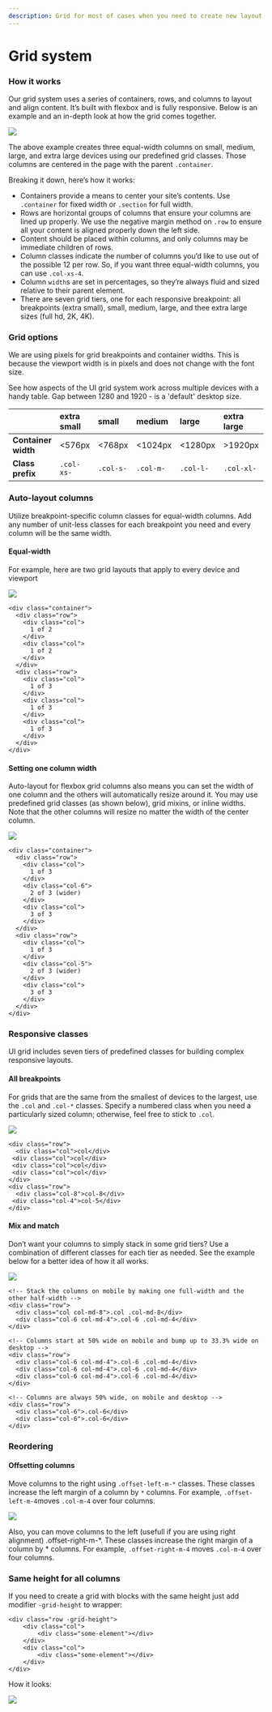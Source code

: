 ```yaml
---
description: Grid for most of cases when you need to create new layout.
---
```


# Grid system

### How it works <a id="Gridsystem-Howitworks"></a>

Our grid system uses a series of containers, rows, and columns to layout and align content. It’s built with flexbox and is fully responsive. Below is an example and an in-depth look at how the grid comes together.

![](../../.gitbook/assets/screenshot-2017-11-17-grid-system-2.png)

The above example creates three equal-width columns on small, medium, large, and extra large devices using our predefined grid classes. Those columns are centered in the page with the parent `.container`.

Breaking it down, here’s how it works:

* Containers provide a means to center your site’s contents. Use `.container` for fixed width or `.section` for full width.
* Rows are horizontal groups of columns that ensure your columns are lined up properly. We use the negative margin method on `.row` to ensure all your content is aligned properly down the left side.
* Content should be placed within columns, and only columns may be immediate children of rows.
* Column classes indicate the number of columns you’d like to use out of the possible 12 per row. So, if you want three equal-width columns, you can use `.col-xs-4`.
* Column `width`s are set in percentages, so they’re always fluid and sized relative to their parent element.
* There are seven grid tiers, one for each responsive breakpoint: all breakpoints \(extra small\), small, medium, large, and thee extra large sizes \(full hd, 2K, 4K\).

### Grid options <a id="Gridsystem-Gridoptions"></a>

We are using pixels for grid breakpoints and container widths. This is because the viewport width is in pixels and does not change with the font size.

See how aspects of the UI grid system work across multiple devices with a handy table. Gap between 1280 and 1920 - is a 'default' desktop size.

|  | extra small | small | medium | large | extra large | wide screens | 4K |
| :--- | :--- | :--- | :--- | :--- | :--- | :--- | :--- |
| **Container width** | &lt;576px | &lt;768px | &lt;1024px | &lt;1280px | &gt;1920px | &gt;2560px | &gt;3840px |
| **Class prefix** | `.col-xs-` | `.col-s-` | `.col-m-` | `.col-l-` | `.col-xl-` | `.col-xxl-` | `.col-xxxl-` |

### Auto-layout columns <a id="Gridsystem-Auto-layoutcolumns"></a>

Utilize breakpoint-specific column classes for equal-width columns. Add any number of unit-less classes for each breakpoint you need and every column will be the same width.

#### Equal-width <a id="Gridsystem-Equal-width"></a>

For example, here are two grid layouts that apply to every device and viewport

![](../../.gitbook/assets/screenshot-2017-11-17-grid-system-3.png)

```markup
<div class="container">
  <div class="row">
    <div class="col">
      1 of 2
    </div>
    <div class="col">
      1 of 2
    </div>
  </div>
  <div class="row">
    <div class="col">
      1 of 3
    </div>
    <div class="col">
      1 of 3
    </div>
    <div class="col">
      1 of 3
    </div>
  </div>
</div>
```

#### Setting one column width <a id="Gridsystem-Settingonecolumnwidth"></a>

Auto-layout for flexbox grid columns also means you can set the width of one column and the others will automatically resize around it. You may use predefined grid classes \(as shown below\), grid mixins, or inline widths. Note that the other columns will resize no matter the width of the center column.

![](../../.gitbook/assets/screenshot-2017-11-17-grid-system-4%20%281%29.png)

```markup
<div class="container">
  <div class="row">
    <div class="col">
      1 of 3
    </div>
    <div class="col-6">
      2 of 3 (wider)
    </div>
    <div class="col">
      3 of 3
    </div>
  </div>
  <div class="row">
    <div class="col">
      1 of 3
    </div>
    <div class="col-5">
      2 of 3 (wider)
    </div>
    <div class="col">
      3 of 3
    </div>
  </div>
</div>
```

### Responsive classes <a id="Gridsystem-Responsiveclasses"></a>

UI grid includes seven tiers of predefined classes for building complex responsive layouts.

#### All breakpoints <a id="Gridsystem-Allbreakpoints"></a>

For grids that are the same from the smallest of devices to the largest, use the `.col` and `.col-*` classes. Specify a numbered class when you need a particularly sized column; otherwise, feel free to stick to `.col`.

![](../../.gitbook/assets/screenshot-2017-11-17-grid-system-5.png)

```markup
<div class="row">
  <div class="col">col</div>
 <div class="col">col</div>
 <div class="col">col</div>
 <div class="col">col</div>
</div>
<div class="row">
  <div class="col-8">col-8</div>
 <div class="col-4">col-5</div>
</div>
```

#### Mix and match <a id="Gridsystem-Mixandmatch"></a>

Don’t want your columns to simply stack in some grid tiers? Use a combination of different classes for each tier as needed. See the example below for a better idea of how it all works.

![](../../.gitbook/assets/screenshot-2017-11-17-grid-system-1.png)

```markup
<!-- Stack the columns on mobile by making one full-width and the other half-width -->
<div class="row">
  <div class="col col-md-8">.col .col-md-8</div>
  <div class="col-6 col-md-4">.col-6 .col-md-4</div>
</div>

<!-- Columns start at 50% wide on mobile and bump up to 33.3% wide on desktop -->
<div class="row">
  <div class="col-6 col-md-4">.col-6 .col-md-4</div>
  <div class="col-6 col-md-4">.col-6 .col-md-4</div>
  <div class="col-6 col-md-4">.col-6 .col-md-4</div>
</div>

<!-- Columns are always 50% wide, on mobile and desktop -->
<div class="row">
  <div class="col-6">.col-6</div>
  <div class="col-6">.col-6</div>
</div>
```

### Reordering <a id="Gridsystem-Reordering"></a>

#### Offsetting columns <a id="Gridsystem-Offsettingcolumns"></a>

Move columns to the right using `.offset-left-m-*` classes. These classes increase the left margin of a column by `*` columns. For example, `.offset-left-m-4`moves `.col-m-4` over four columns.

![](../../.gitbook/assets/screenshot-2017-11-17-grid-system%20%281%29.png)

Also, you can move columns to the left \(usefull if you are using right alignment\) .offset-right-m-\*. These classes increase the right margin of a column by \* columns. For example, `.offset-right-m-4` moves `.col-m-4` over four columns.

### Same height for all columns

If you need to create a grid with blocks with the same height just add modifier `-grid-height` to wrapper:

```markup
<div class="row -grid-height">
    <div class="col">
        <div class="some-element"></div>
    </div>
    <div class="col">
        <div class="some-element"></div>
    </div>
</div>
```

How it looks:

![](../../.gitbook/assets/same-height-grid.png)



